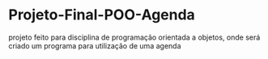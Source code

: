 # Projeto-Final-POO-Agenda
projeto feito para disciplina de programação orientada a objetos, onde será criado um programa para utilização de uma agenda